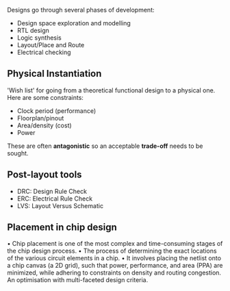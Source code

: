 Designs go through several phases of development:
- Design space exploration and modelling
- RTL design
- Logic synthesis
- Layout/Place and Route
- Electrical checking

## Physical Instantiation
'Wish list' for going from a theoretical functional design to a physical one. Here are some constraints:
- Clock period (performance)
- Floorplan/pinout
- Area/density (cost)
- Power

These are often **antagonistic** so an acceptable **trade-off** needs to be sought.

## Post-layout tools
- DRC: Design Rule Check
- ERC: Electrical Rule Check
- LVS: Layout Versus Schematic

## Placement in chip design
• Chip placement is one of the most complex and time-consuming stages of the chip design process.
• The process of determining the exact locations of the various circuit elements in a chip. 
• It involves placing the netlist onto a chip canvas (a 2D grid), such that power, performance, and area (PPA) are minimized, while adhering to constraints on density and routing congestion. An optimisation with multi-faceted design criteria.